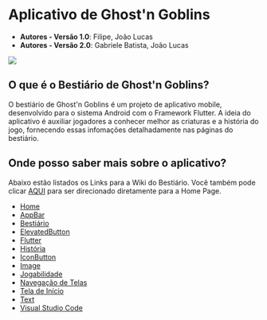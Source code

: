 # Aplicativo de Ghost'n Goblins
- **Autores - Versão 1.0**: Filipe, João Lucas
- **Autores - Versão 2.0**: Gabriele Batista, João Lucas
  
<img src="https://s2-techtudo.glbimg.com/yD8-9a7PAE_n07Bgge_-LwlIlK0=/0x0:695x450/984x0/smart/filters:strip_icc()/i.s3.glbimg.com/v1/AUTH_08fbf48bc0524877943fe86e43087e7a/internal_photos/bs/2021/l/f/evcogxRh6BBVtEjDZK4A/2016-03-18-ghosts-n-goblins-classico-dificuldade.jpg">

## O que é o Bestiário de Ghost'n Goblins?
 O bestiário de Ghost'n Goblins é um projeto de aplicativo mobile, desenvolvido para o sistema Android com o Framework Flutter. A ideia do aplicativo é auxiliar jogadores a conhecer melhor as criaturas e a história do jogo, fornecendo essas infomações detalhadamente nas páginas do bestiário.

## Onde posso saber mais sobre o aplicativo?
Abaixo estão listados os Links para a Wiki do Bestiário. Você também pode clicar [AQUI](https://github.com/FilipeCGEtec/Ghost_Goblins_App_Mobile/wiki) para ser direcionado diretamente para a Home Page.
- [Home](https://github.com/FilipeCGEtec/Ghost_Goblins_App_Mobile/wiki)
- [AppBar](https://github.com/FilipeCGEtec/Ghost_Goblins_App_Mobile/wiki/AppBar)
- [Bestiário](https://github.com/FilipeCGEtec/Ghost_Goblins_App_Mobile/wiki/Besti%C3%A1rio)
- [ElevatedButton](https://github.com/FilipeCGEtec/Ghost_Goblins_App_Mobile/wiki/ElevatedButton)
- [Flutter](https://github.com/FilipeCGEtec/Ghost_Goblins_App_Mobile/wiki/Flutter)
- [História](https://github.com/FilipeCGEtec/Ghost_Goblins_App_Mobile/wiki/Hist%C3%B3ria)
- [IconButton](https://github.com/FilipeCGEtec/Ghost_Goblins_App_Mobile/wiki/IconButton)
- [Image](https://github.com/FilipeCGEtec/Ghost_Goblins_App_Mobile/wiki/Image)
- [Jogabilidade](https://github.com/FilipeCGEtec/Ghost_Goblins_App_Mobile/wiki/Jogabilidade)
- [Navegação de Telas](https://github.com/FilipeCGEtec/Ghost_Goblins_App_Mobile/wiki/Navega%C3%A7%C3%A3o-de-Telas)
- [Tela de Início](https://github.com/FilipeCGEtec/Ghost_Goblins_App_Mobile/wiki/Tela-de-In%C3%ADcio)
- [Text](https://github.com/FilipeCGEtec/Ghost_Goblins_App_Mobile/wiki/Text)
- [Visual Studio Code](https://github.com/FilipeCGEtec/Ghost_Goblins_App_Mobile/wiki/Visual-Studio-Code)
